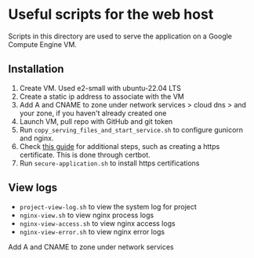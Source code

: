 # Useful scripts for the web host

Scripts in this directory are used to serve the application on a Google Compute Engine VM.

## Installation
1. Create VM. Used e2-small with ubuntu-22.04 LTS
2. Create a static ip address to associate with the VM
3. Add A and CNAME to zone under network services > cloud dns > and your zone, if you haven't already created one
4. Launch VM, pull repo with GitHub and git token
5. Run `copy_serving_files_and_start_service.sh` to configure gunicorn and nginx.
6. Check [this guide](https://www.digitalocean.com/community/tutorials/how-to-serve-flask-applications-with-gunicorn-and-nginx-on-ubuntu-18-04) for additional steps, such as creating a https certificate. This is done through certbot.
7. Run `secure-application.sh` to install https certifications

## View logs
- `project-view-log.sh` to view the system log for project
- `nginx-view.sh` to view nginx process logs
- `nginx-view-access.sh` to view nginx access logs
- `nginx-view-error.sh` to view nginx error logs

Add A and CNAME to zone under network services

